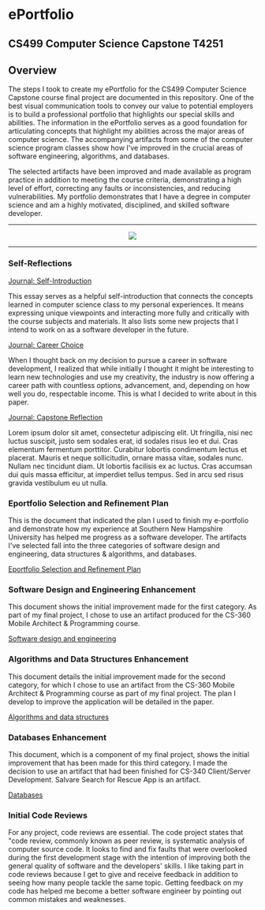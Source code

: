 # ePortfolio

## CS499 Computer Science Capstone T4251

## Overview

The steps I took to create my ePortfolio for the CS499 Computer Science Capstone course final project are documented in this repository. One of the best visual communication tools to convey our value to potential employers is to build a professional portfolio that highlights our special skills and abilities. The information in the ePortfolio serves as a good foundation for articulating concepts that highlight my abilities across the major areas of computer science. The accompanying artifacts from some of the computer science program classes show how I've improved in the crucial areas of software engineering, algorithms, and databases.

The selected artifacts have been improved and made available as program practice in addition to meeting the course criteria, demonstrating a high level of effort, correcting any faults or inconsistencies, and reducing vulnerabilities. My portfolio demonstrates that I have a degree in computer science and am a highly motivated, disciplined, and skilled software developer.

---

<div style="text-align: center;">
    <a href="https://char06.github.io/ePortfolio/" title="ePortfolio Home Page"><img src="https://img.shields.io/badge/Home-ePortfolio-blue.svg?style=for-the-badge&logo=homeassistant" /></a>
</div>

---

### Self-Reflections

[Journal: Self-Introduction](CS499/Journal-Self-Introduction.pdf "Journal: Self-Introduction")

This essay serves as a helpful self-introduction that connects the concepts learned in computer science class to my personal experiences. It means expressing unique viewpoints and interacting more fully and critically with the course subjects and materials. It also lists some new projects that I intend to work on as a software developer in the future.

[Journal: Career Choice](CS499/Journal-Career-Choice-and-Artifact-Update.pdf "Journal: Career Choice")

When I thought back on my decision to pursue a career in software development, I realized that while initially I thought it might be interesting to learn new technologies and use my creativity, the industry is now offering a career path with countless options, advancement, and, depending on how well you do, respectable income. This is what I decided to write about in this paper.

[Journal: Capstone Reflection](CS499/ADDPaper.pdf "Journal: Capstone Reflection")

Lorem ipsum dolor sit amet, consectetur adipiscing elit. Ut fringilla, nisi nec luctus suscipit, justo sem sodales erat, id sodales risus leo et dui. Cras elementum fermentum porttitor. Curabitur lobortis condimentum lectus et placerat. Mauris et neque sollicitudin, ornare massa vitae, sodales nunc. Nullam nec tincidunt diam. Ut lobortis facilisis ex ac luctus. Cras accumsan dui quis massa efficitur, at imperdiet tellus tempus. Sed in arcu sed risus gravida vestibulum eu ut nulla.

### Eportfolio Selection and Refinement Plan

This is the document that indicated the plan I used to finish my e-portfolio and demonstrate how my experience at Southern New Hampshire University has helped me progress as a software developer. The artifacts I've selected fall into the three categories of software design and engineering, data structures & algorithms, and databases. 

[Eportfolio Selection and Refinement Plan](CS499/ePortfolio-Selection-and-Refinement-Plan.pdf)

### Software Design and Engineering Enhancement

This document shows the initial improvement made for the first category. As part of my final project, I chose to use an artifact produced for the CS-360 Mobile Architect & Programming course.

[Software design and engineering](CS499/Enhancement-One-Software-Design-and-Engineering.pdf)

### Algorithms and Data Structures Enhancement

This document details the initial improvement made for the second category, for which I chose to use an artifact from the CS-360 Mobile Architect & Programming course as part of my final project. The plan I develop to improve the application will be detailed in the paper.

[Algorithms and data structures](CS499/Algorithms-and-Data-Structure.pdf)

### Databases Enhancement

This document, which is a component of my final project, shows the initial improvement that has been made for this third category. I made the decision to use an artifact that had been finished for CS-340 Client/Server Development.
Salvare Search for Rescue App is an artifact.

[Databases](CS499/databases.pdf)

### Initial Code Reviews

For any project, code reviews are essential. The code project states that "code review, commonly known as peer review, is systematic analysis of computer source code. It looks to find and fix faults that were overlooked during the first development stage with the intention of improving both the general quality of software and the developers' skills. I like taking part in code reviews because I get to give and receive feedback in addition to seeing how many people tackle the same topic. Getting feedback on my code has helped me become a better software engineer by pointing out common mistakes and weaknesses.
